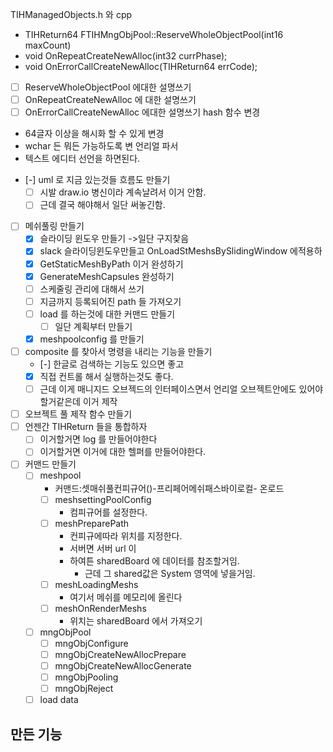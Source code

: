 TIHManagedObjects.h 와 cpp
+ TIHReturn64 FTIHMngObjPool::ReserveWholeObjectPool(int16 maxCount)
+ void OnRepeatCreateNewAlloc(int32 currPhase);
+ void OnErrorCallCreateNewAlloc(TIHReturn64 errCode);
+ [ ] ReserveWholeObjectPool 에대한 설명쓰기
+ [ ] OnRepeatCreateNewAlloc 에 대한 설명쓰기
+ [ ] OnErrorCallCreateNewAlloc 에대한 설명쓰기
hash 함수 변경
+ 64글자 이상을 해시화 할 수 있게 변경
+ wchar 든 뭐든 가능하도록 변
언리얼 파서
+ 텍스트 에디터
선언을 하면된다.

- [-] uml 로 지금 있는것들 흐름도 만들기
	- [ ] 시발 draw.io 병신이라 계속날려서 이거 안함.
	- [ ] 근데 결국 해야해서 일단 써놓긴함.
- [ ] 메쉬풀링 만들기
	- [x] 슬라이딩 윈도우 만들기 ->일단 구지찾음
	- [x] slack 슬라이딩윈도우만들고 OnLoadStMeshsBySlidingWindow 에적용하
	- [x] GetStaticMeshByPath 이거 완성하기
	- [x] GenerateMeshCapsules 완성하기
	- [ ] 스케줄링 관리에 대해서 쓰기
	- [ ] 지금까지 등록되어진 path 들 가져오기
	- [ ] load 를 하는것에 대한 커맨드 만들기
		- [ ] 일단 계획부터 만들기
	- [x] meshpoolconfig 를 만들기
- [ ] composite 를 찾아서 명령을 내리는 기능을 만들기
	- [-] 한글로 검색하는 기능도 있으면 좋고
	- [x] 직접 컨트롤 해서 실행하는것도 좋다.
	- [ ] 근데 이게 매니지드 오브젝드의 인터페이스면서 언리얼 오브젝트안에도 있어야할거같은데 이거 제작
- [ ] 오브젝트 풀 제작 함수 만들기
- [ ] 언젠간 TIHReturn 들을 통합하자
	- [ ] 이거할거면 log 를 만들어야한다
	- [ ] 이거할거면 이거에 대한 헬퍼를 만들어야한다.
- [ ] 커맨드 만들기
	- [ ] meshpool
		- 커맨드:셋매쉬풀컨피규어()-프리페어메쉬패스바이로컬- 온로드
		- [ ] meshsettingPoolConfig
			- 컴피규어를 설정한다. 
		- [ ] meshPreparePath
			- 컨피규에따라 위치를 지정한다.
			- 서버면 서버 url 이
			- 하여튼 sharedBoard 에 데이터를 참조할거임.
				- 근데 그 shared값은 System 영역에 넣을거임.
		- [ ] meshLoadingMeshs
			- 여기서 메쉬를 메모리에 올린다 
		- [ ] meshOnRenderMeshs
			- 위치는 sharedBoard 에서 가져오기 
	- [ ] mngObjPool
		- [ ] mngObjConfigure
		- [ ] mngObjCreateNewAllocPrepare
		- [ ] mngObjCreateNewAllocGenerate
		- [ ] mngObjPooling
		- [ ] mngObjReject
	- [ ] load data
## 만든 기능

